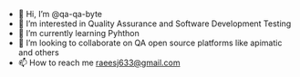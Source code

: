 - 👋 Hi, I’m @qa-qa-byte
- 👀 I’m interested in Quality Assurance and Software Development Testing 
- 🌱 I’m currently learning Pyhthon 
- 💞️ I’m looking to collaborate on QA open source platforms like apimatic and others
- 📫 How to reach me raeesj633@gmail.com

<!---
qa-qa-byte/qa-qa-byte is a ✨ special ✨ repository because its `README.md` (this file) appears on your GitHub profile.
You can click the Preview link to take a look at your changes.
--->
